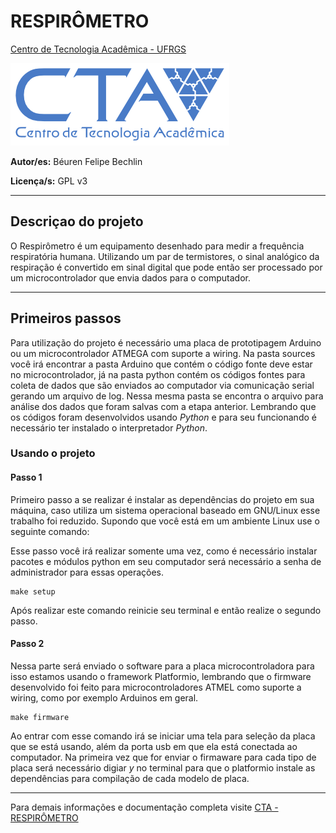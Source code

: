 # **RESPIRÔMETRO**
[Centro de Tecnologia Acadêmica - UFRGS](http://cta.if.ufrgs.br)

![Alt text](resources/LogoCTA_350px.png)

**Autor/es:** Béuren Felipe Bechlin

**Licença/s:** GPL v3

---
## Descriçao do projeto

O Respirômetro é um equipamento desenhado para medir a frequência respiratória humana. 
Utilizando um par de termistores, o sinal analógico da respiração é convertido em sinal 
digital que pode então ser processado por um microcontrolador que envia dados para o computador.

---
## Primeiros passos

Para utilização do projeto é necessário uma placa de prototipagem Arduino ou um microcontrolador
ATMEGA com suporte a wiring. Na pasta sources você irá encontrar a pasta Arduino que contém o código
fonte deve estar no microcontrolador, já na pasta python contém os códigos fontes para coleta de dados
que são enviados ao computador via comunicação serial gerando um arquivo de log. Nessa mesma pasta
se encontra o arquivo para análise dos dados que foram salvas com a etapa anterior. Lembrando que os
códigos foram desenvolvidos usando *Python* e para seu funcionando é necessário ter instalado o 
interpretador *Python*.
 
### Usando o projeto

#### Passo 1
Primeiro passo a se realizar é instalar as dependências do projeto em sua máquina, caso utiliza
um sistema operacional baseado em GNU/Linux esse trabalho foi reduzido. Supondo que você está
em um ambiente Linux use o seguinte comando:

Esse passo você irá realizar somente uma vez, como é necessário instalar pacotes e módulos python
em seu computador será necessário a senha de administrador para essas operações.

``` Unix
make setup 
```

Após realizar este comando reinicie seu terminal e então realize o segundo passo.

#### Passo 2
Nessa parte será enviado o software para a placa microcontroladora para isso estamos usando
o framework Platformio, lembrando que o firmware desenvolvido foi feito para microcontroladores
ATMEL como suporte a wiring, como por exemplo Arduinos em geral.

``` Unix
make firmware
```

Ao entrar com esse comando irá se iniciar uma tela para seleção da placa que se está usando, além
da porta usb em que ela está conectada ao computador. Na primeira vez que for enviar o firmaware para
cada tipo de placa será necessário digiar _y_ no terminal para que o platformio instale as dependências
para compilação de cada modelo de placa.

---
Para demais informações e documentação completa visite
[CTA - RESPIRÔMETRO](http://cta.if.ufrgs.br/projects/fisiolog/wiki/Respirômetro)
